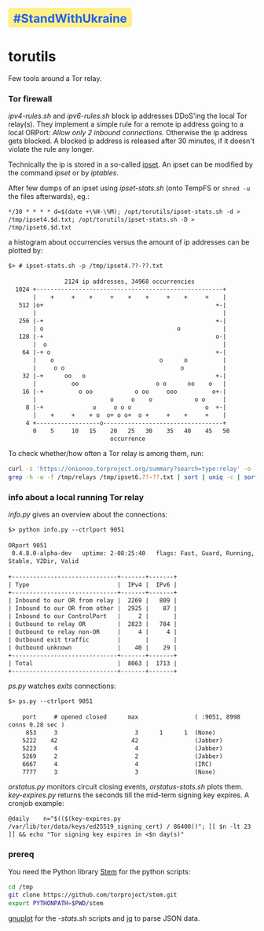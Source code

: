 [![StandWithUkraine](https://raw.githubusercontent.com/vshymanskyy/StandWithUkraine/main/badges/StandWithUkraine.svg)](https://github.com/vshymanskyy/StandWithUkraine/blob/main/docs/README.md)

# torutils
Few tools around a Tor relay.

### Tor firewall
*ipv4-rules.sh* and *ipv6-rules.sh* block ip addresses DDoS'ing the local Tor relay(s).
They implement a simple rule for a remote ip address going to a local ORPort:
*Allow only 2 inbound connections.*
Otherwise the ip address gets blocked.
A blocked ip address is released after 30 minutes, if it doesn't violate the rule any longer.

Technically the ip is stored in a so-called [ipset](https://ipset.netfilter.org/).
An ipset can be modified by the command *ipset* or by *iptables*.

After few dumps of an ipset using *ipset-stats.sh* (onto TempFS or `shred -u` the files afterwards), eg.:

```crontab
*/30 * * * * d=$(date +\%H-\%M); /opt/torutils/ipset-stats.sh -d > /tmp/ipset4.$d.txt; /opt/torutils/ipset-stats.sh -D > /tmp/ipset6.$d.txt
```
a histogram about occurrencies versus the amount of ip addresses can be plotted by:

```console
$> # ipset-stats.sh -p /tmp/ipset4.??-??.txt

                2124 ip addresses, 34968 occurrencies
  1024 +-----------------------------------------------------+
       |    +     +    +     +    +    +     +    +     +    |
   512 |o+                                                 +-|
       |                                                     |
   256 |-+                                                 +-|
       | o                                      o            |
   128 |-+                                                 o-|
       |  o                                                  |
    64 |-+ o                                               +-|
       |    o                              o      o          |
       |     o o                                 o           |
    32 |-+      oo   o                                     +-|
       |          oo                      o o      oo    o   |
    16 |-+          o oo            o oo     ooo          o+-|
       |                     o     o    o            o o     |
     8 |-+              o     o o o                     o  +-|
       |    +     +    + o  o+ o o+  o +     +    +     +    |
     4 +------------------o----------------------------------+
       0    5     10   15    20   25   30    35   40    45   50
                             occurrence

```
To check whether/how often a Tor relay is among them, run:

```bash
curl -s 'https://onionoo.torproject.org/summary?search=type:relay' -o - | jq -cr '.relays[].a' | tr '\[\]" ,' ' ' | xargs -r -n 1 > /tmp/relays
grep -h -w -f /tmp/relays /tmp/ipset6.??-??.txt | sort | uniq -c | sort -bn
```
### info about a local running Tor relay

*info.py* gives an overview about the connections:

```console
$> python info.py --ctrlport 9051

ORport 9051
 0.4.8.0-alpha-dev   uptime: 2-08:25:40   flags: Fast, Guard, Running, Stable, V2Dir, Valid

+------------------------------+-------+-------+
| Type                         |  IPv4 |  IPv6 |
+------------------------------+-------+-------+
| Inbound to our OR from relay |  2269 |   809 |
| Inbound to our OR from other |  2925 |    87 |
| Inbound to our ControlPort   |     2 |       |
| Outbound to relay OR         |  2823 |   784 |
| Outbound to relay non-OR     |     4 |     4 |
| Outbound exit traffic        |       |       |
| Outbound unknown             |    40 |    29 |
+------------------------------+-------+-------+
| Total                        |  8063 |  1713 |
+------------------------------+-------+-------+
```
*ps.py* watches *exits* connections:

```console
$> ps.py --ctrlport 9051

    port     # opened closed      max                ( :9051, 8998 conns 0.28 sec )
     853     3                      3      1      1  (None)
    5222    42                     42                (Jabber)
    5223     4                      4                (Jabber)
    5269     2                      2                (Jabber)
    6667     4                      4                (IRC)
    7777     3                      3                (None)
```

*orstatus.py* monitors circuit closing events, *orstatus-stats.sh* plots them. *key-expires.py* returns the seconds till the mid-term signing key expires. A cronjob example:

```cron
@daily    n="$(($(key-expires.py /var/lib/tor/data/keys/ed25519_signing_cert) / 86400))"; [[ $n -lt 23 ]] && echo "Tor signing key expires in <$n day(s)"
```
### prereq
You need the Python library [Stem](https://stem.torproject.org/index.html) for the python scripts:

```bash
cd /tmp
git clone https://github.com/torproject/stem.git
export PYTHONPATH=$PWD/stem
```
[gnuplot](http://www.gnuplot.info/) for the *-stats.sh* scripts
and [jq](https://stedolan.github.io/jq/) to parse JSON data.

